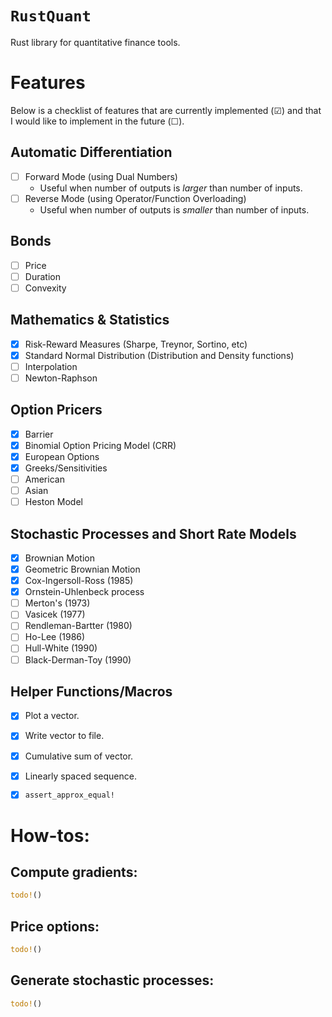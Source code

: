 
# `RustQuant`

Rust library for quantitative finance tools.

# Features

Below is a checklist of features that are currently implemented (&#9745;) and that I would like to implement in the future (&#9744;).

## Automatic Differentiation

+ [ ] Forward Mode (using Dual Numbers)
    + Useful when number of outputs is *larger* than number of inputs. 
+ [ ] Reverse Mode (using Operator/Function Overloading)
    + Useful when number of outputs is *smaller* than number of inputs. 

## Bonds

+ [ ] Price
+ [ ] Duration
+ [ ] Convexity

## Mathematics & Statistics

+ [x] Risk-Reward Measures (Sharpe, Treynor, Sortino, etc)
+ [x] Standard Normal Distribution (Distribution and Density functions)
+ [ ] Interpolation
+ [ ] Newton-Raphson

## Option Pricers

+ [x] Barrier
+ [x] Binomial Option Pricing Model (CRR)
+ [x] European Options
+ [x] Greeks/Sensitivities
+ [ ] American
+ [ ] Asian
+ [ ] Heston Model 

## Stochastic Processes and Short Rate Models

+ [x] Brownian Motion
+ [x] Geometric Brownian Motion
+ [x] Cox-Ingersoll-Ross (1985)
+ [x] Ornstein-Uhlenbeck process
+ [ ] Merton's (1973)
+ [ ] Vasicek (1977)
+ [ ] Rendleman-Bartter (1980)
+ [ ] Ho-Lee (1986)
+ [ ] Hull-White (1990)
+ [ ] Black-Derman-Toy (1990)

## Helper Functions/Macros

+ [x] Plot a vector.
+ [x] Write vector to file.
+ [x] Cumulative sum of vector.
+ [x] Linearly spaced sequence.
+ [x] `assert_approx_equal!`


# How-tos:

## Compute gradients:

```rust
todo!()
```

## Price options:

```rust
todo!()
```

## Generate stochastic processes:

```rust
todo!()
```
